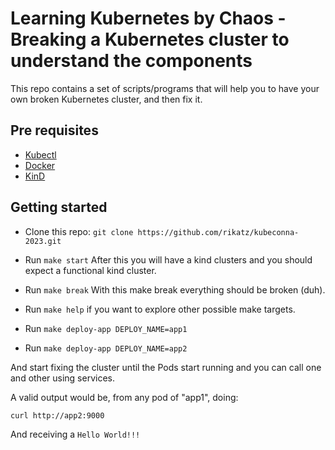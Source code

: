 # Learning Kubernetes by Chaos - Breaking a Kubernetes cluster to understand the components

This repo contains a set of scripts/programs that will help you to have your own 
broken Kubernetes cluster, and then fix it.

## Pre requisites
* [Kubectl](https://www.downloadkubernetes.com/)
* [Docker](https://docs.docker.com/engine/install/)
* [KinD](https://kind.sigs.k8s.io/docs/user/quick-start/#installation)

## Getting started
* Clone this repo: `git clone https://github.com/rikatz/kubeconna-2023.git`
* Run `make start`
After this you will have a kind clusters and you should expect a functional kind cluster.

* Run `make break`
With this make break everything should be broken (duh).

* Run `make help` if you want to explore other possible make targets. 


* Run `make deploy-app DEPLOY_NAME=app1`
* Run `make deploy-app DEPLOY_NAME=app2`


And start fixing the cluster until the Pods start running and you can call one and other
using services.

A valid output would be, from any pod of "app1", doing:
```
curl http://app2:9000
```

And receiving a `Hello World!!!`
